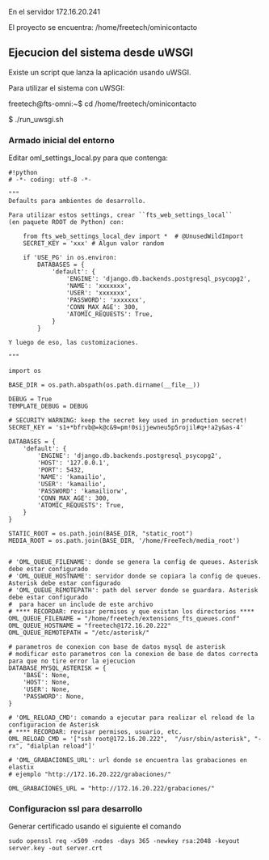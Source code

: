 En el servidor 172.16.20.241

El proyecto se encuentra: /home/freetech/ominicontacto

Ejecucion del sistema desde uWSGI
---------------------------------

Existe un script que lanza la aplicación usando uWSGI.

Para utilizar el sistema con uWSGI:

freetech@fts-omni:~$ cd /home/freetech/ominicontacto

$ ./run_uwsgi.sh

### Armado inicial del entorno ###

Editar oml_settings_local.py para que contenga:


```
#!python
# -*- coding: utf-8 -*-

"""
Defaults para ambientes de desarrollo.

Para utilizar estos settings, crear ``fts_web_settings_local``
(en paquete ROOT de Python) con:

    from fts_web_settings_local_dev import *  # @UnusedWildImport
    SECRET_KEY = 'xxx' # Algun valor random

    if 'USE_PG' in os.environ:
        DATABASES = {
            'default': {
                'ENGINE': 'django.db.backends.postgresql_psycopg2',
                'NAME': 'xxxxxxx',
                'USER': 'xxxxxxx',
                'PASSWORD': 'xxxxxxx',
                'CONN_MAX_AGE': 300,
                'ATOMIC_REQUESTS': True,
            }
        }

Y luego de eso, las customizaciones.

"""

import os

BASE_DIR = os.path.abspath(os.path.dirname(__file__))

DEBUG = True
TEMPLATE_DEBUG = DEBUG

# SECURITY WARNING: keep the secret key used in production secret!
SECRET_KEY = 's1+*bfrvb@=k@c&9=pm!0sijjewneu5p5rojil#q+!a2y&as-4'

DATABASES = {
    'default': {
        'ENGINE': 'django.db.backends.postgresql_psycopg2',
        'HOST': '127.0.0.1',
        'PORT': 5432,
        'NAME': 'kamailio',
        'USER': 'kamailio',
        'PASSWORD': 'kamailiorw',
        'CONN_MAX_AGE': 300,
        'ATOMIC_REQUESTS': True,
    }
}

STATIC_ROOT = os.path.join(BASE_DIR, "static_root")
MEDIA_ROOT = os.path.join(BASE_DIR, '/home/FreeTech/media_root')


# 'OML_QUEUE_FILENAME': donde se genera la config de queues. Asterisk debe estar configurado
# 'OML_QUEUE_HOSTNAME': servidor donde se copiara la config de queues. Asterisk debe estar configurado
# 'OML_QUEUE_REMOTEPATH': path del server donde se guardara. Asterisk debe estar configurado
#  para hacer un include de este archivo
# **** RECORDAR: revisar permisos y que existan los directorios ****
OML_QUEUE_FILENAME = "/home/freetech/extensions_fts_queues.conf"
OML_QUEUE_HOSTNAME = "freetech@172.16.20.222"
OML_QUEUE_REMOTEPATH = "/etc/asterisk/"

# parametros de conexion con base de datos mysql de asterisk
# modificar esto parametros con la conexion de base de datos correcta para que no tire error la ejecucion
DATABASE_MYSQL_ASTERISK = {
    'BASE': None,
    'HOST': None,
    'USER': None,
    'PASSWORD': None,
}

# 'OML_RELOAD_CMD': comando a ejecutar para realizar el reload de la configuracion de Asterisk
# **** RECORDAR: revisar permisos, usuario, etc.
OML_RELOAD_CMD = '["ssh root@172.16.20.222",  "/usr/sbin/asterisk", "-rx", "dialplan reload"]'

# 'OML_GRABACIONES_URL': url donde se encuentra las grabaciones en elastix
# ejemplo "http://172.16.20.222/grabaciones/"

OML_GRABACIONES_URL = "http://172.16.20.222/grabaciones/"

```

### Configuracion ssl para desarrollo ###
Generar certificado usando el siguiente el comando
```
sudo openssl req -x509 -nodes -days 365 -newkey rsa:2048 -keyout server.key -out server.crt
```